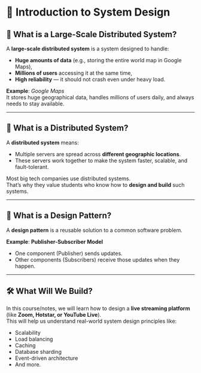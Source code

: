# 📘 Introduction to System Design

## 🔹 What is a Large-Scale Distributed System?

A **large-scale distributed system** is a system designed to handle:
- **Huge amounts of data** (e.g., storing the entire world map in Google Maps),
- **Millions of users** accessing it at the same time,
- **High reliability** — it should not crash even under heavy load.

**Example**: *Google Maps*  
It stores huge geographical data, handles millions of users daily, and always needs to stay available.

---



## 🔹 What is a Distributed System?

A **distributed system** means:
- Multiple servers are spread across **different geographic locations**.
- These servers work together to make the system faster, scalable, and fault-tolerant.

Most big tech companies use distributed systems.  
That’s why they value students who know how to **design and build** such systems.

---

## 🔹 What is a Design Pattern?

A **design pattern** is a reusable solution to a common software problem.

**Example**: **Publisher-Subscriber Model**
- One component (Publisher) sends updates.
- Other components (Subscribers) receive those updates when they happen.

---

## 🛠️ What Will We Build?

In this course/notes, we will learn how to design a **live streaming platform** (like **Zoom, Hotstar, or YouTube Live**).  
This will help us understand real-world system design principles like:
- Scalability  
- Load balancing  
- Caching  
- Database sharding  
- Event-driven architecture  
- And more.
